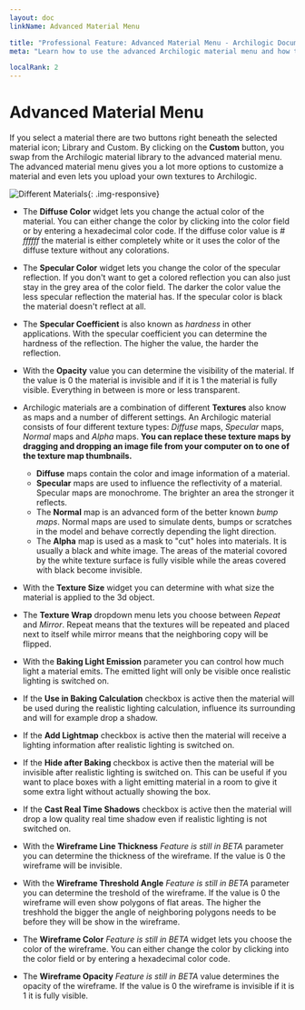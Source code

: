 ```yaml
---
layout: doc
linkName: Advanced Material Menu

title: "Professional Feature: Advanced Material Menu - Archilogic Documentation"
meta: "Learn how to use the advanced Archilogic material menu and how to upload your own textures."

localRank: 2
---
```


# Advanced Material Menu

If you select a material there are two buttons right beneath the selected material icon; Library and Custom.
By clicking on the **Custom** button, you swap from the Archilogic material library to the advanced material menu.
The advanced material menu gives you a lot more options to customize a material and even lets you upload your own textures to Archilogic.

![Different Materials]({{site.path}}/assets/images/Materials-Menu-Advanced.jpg){: .img-responsive}

* The **Diffuse Color** widget lets you change the actual color of the material. You can either change the color by clicking into the color field or by entering a hexadecimal color code. If the diffuse color value is *# ffffff* the material is either completely white or it uses the color of the diffuse texture without any colorations.

* The **Specular Color** widget lets you change the color of the specular reflection. If you don't want to get a colored reflection you can also just stay in the grey area of the color field. The darker the color value the less specular reflection the material has. If the specular color is black the material doesn't reflect at all.

* The **Specular Coefficient** is also known as *hardness* in other applications. With the specular coefficient you can determine the hardness of the reflection. The higher the value, the harder the reflection.

* With the **Opacity** value you can determine the visibility of the material. If the value is 0 the material is invisible and if it is 1 the material is fully visible. Everything in between is more or less transparent.

* Archilogic materials are a combination of different **Textures** also know as maps and a number of different settings. An Archilogic material consists of four different texture types: *Diffuse* maps, *Specular* maps, *Normal* maps and *Alpha* maps.
**You can replace these texture maps by dragging and dropping an image file from your computer on to one of the texture map thumbnails.**

  * **Diffuse** maps contain the color and image information of a material.
  * **Specular** maps are used to influence the reflectivity of a material. Specular maps are monochrome. The brighter an area the stronger it reflects.
  * The **Normal** map is an advanced form of the better known *bump maps*. Normal maps are used to simulate dents, bumps or scratches in the model and behave correctly depending the light direction.
  * The **Alpha** map is used as a mask to "cut" holes into materials. It is usually a black and white image. The areas of the material covored by the white texture surface is fully visible while the areas covered with black become invisible.


* With the **Texture Size** widget you can determine with what size the material is applied to the 3d object.

* The **Texture Wrap** dropdown menu lets you choose between *Repeat* and *Mirror*. Repeat means that the textures will be repeated and placed next to itself while mirror means that the neighboring copy will be flipped.

* With the **Baking Light Emission** parameter you can control how much light a material emits. The emitted light will only be visible once realistic lighting is switched on.

* If the **Use in Baking Calculation** checkbox is active then the material will be used during the realistic lighting calculation, influence its surrounding and will for example drop a shadow.

* If the **Add Lightmap** checkbox is active then the material will receive a lighting information after realistic lighting is switched on.

* If the **Hide after Baking** checkbox is active then the material will be invisible after realistic lighting is switched on. This can be useful if you want to place boxes with a light emitting material in a room to give it some extra light without actually showing the box.

* If the **Cast Real Time Shadows** checkbox is active then the material will drop a low quality real time shadow even if realistic lighting is not switched on.

* With the **Wireframe Line Thickness** *Feature is still in BETA* parameter you can determine the thickness of the wireframe. If the value is 0 the wireframe will be invisible.

* With the **Wireframe Threshold Angle** *Feature is still in BETA* parameter you can determine the treshold of the wireframe. If the value is 0 the wireframe will even show polygons of flat areas. The higher the treshhold the bigger the angle of neighboring polygons needs to be before they will be show in the wireframe.

* The **Wireframe Color** *Feature is still in BETA* widget lets you choose the color of the wireframe. You can either change the color by clicking into the color field or by entering a hexadecimal color code.

* The **Wireframe Opacity** *Feature is still in BETA* value determines the opacity of the wireframe. If the value is 0 the wireframe is invisible if it is 1 it is fully visible.
